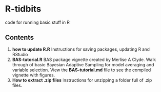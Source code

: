 # R-tidbits
code for running basic stuff in R

## Contents

1. **how to update R.R** Instructions for saving packages, updating R and RStudio
2. **BAS-tutorial.R** BAS package vignette created by Merlise A Clyde. Walk through 
of basic Bayesian Adaptive Sampling for model averaging and variable selection. View
the **BAS-tutorial.md** file to see the compiled vignette with figures. 
3. **How to extract .zip files** Instructions for unzipping a folder full 
of .zip files. 
